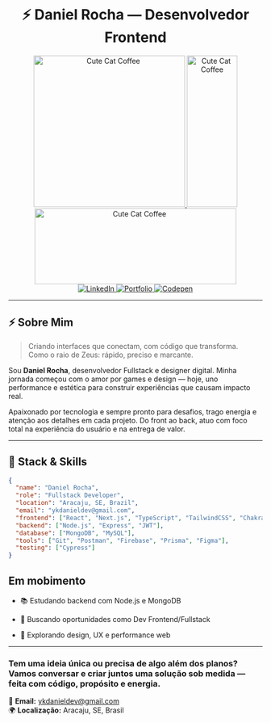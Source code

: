 <div align="center">
  <h1>
    ⚡ Daniel Rocha — Desenvolvedor Frontend
  </h1>
</div>

<div align="center">
  <div>
  <a href="https://www.linkedin.com/in/futurodevdaniel/" target="_blank">
  <img src="https://github.com/user-attachments/assets/33d6422d-7999-4268-8c8c-cb8ad52f562a" alt="Cute Cat Coffee" width="300" />
  </a>
  <img src="https://media0.giphy.com/media/v1.Y2lkPTc5MGI3NjExaDUzM2w2eGZlMWV5Zjg2YXBwc2liMnowbW85ajZzOHF5ZnFxODJnaiZlcD12MV9pbnRlcm5hbF9naWZfYnlfaWQmY3Q9Zw/3HLbo2fBTg1nE2IHl4/giphy.gif" alt="Cute Cat Coffee" width="100" height="300" />
  </div>

  <img src="https://media1.giphy.com/media/v1.Y2lkPTc5MGI3NjExb2pucXBwc2pqZGdwdGdjcGt0Ym1qemlwNTJmeXlwMmE5NTBwd2txdyZlcD12MV9pbnRlcm5hbF9naWZfYnlfaWQmY3Q9Zw/vgNq54YDbJb1eSumUV/giphy.gif" alt="Cute Cat Coffee" width="400" height="150" />

  
  <br />
  <a href="https://www.linkedin.com/in/futurodevdaniel/" target="_blank">
    <img src="https://img.shields.io/badge/LinkedIn-0077B5?style=for-the-badge&logo=linkedin&logoColor=white" alt="LinkedIn" />
  </a>
  <a href="https://dannickportifolio.vercel.app/" target="_blank">
    <img src="https://img.shields.io/badge/Portfolio-FF6C37?style=for-the-badge&logo=vercel&logoColor=white" alt="Portfolio" />
  </a>
  <a href="https://codepen.io/Dan-Silva-the-vuer" target="_blank">
    <img src="https://img.shields.io/badge/Codepen-000000?style=for-the-badge&logo=codepen&logoColor=white" alt="Codepen" />
  </a>
</div>

---

## ⚡ Sobre Mim

> Criando interfaces que conectam, com código que transforma.  
> Como o raio de Zeus: rápido, preciso e marcante.  

Sou **Daniel Rocha**, desenvolvedor Fullstack e designer digital. Minha jornada começou com o amor por games e design — hoje, uno performance e estética para construir experiências que causam impacto real.

Apaixonado por tecnologia e sempre pronto para desafios, trago energia e atenção aos detalhes em cada projeto. Do front ao back, atuo com foco total na experiência do usuário e na entrega de valor.

---

## 🧠 Stack & Skills

```json
{
  "name": "Daniel Rocha",
  "role": "Fullstack Developer",
  "location": "Aracaju, SE, Brazil",
  "email": "ykdanieldev@gmail.com",
  "frontend": ["React", "Next.js", "TypeScript", "TailwindCSS", "Chakra UI", "Redux"],
  "backend": ["Node.js", "Express", "JWT"],
  "database": ["MongoDB", "MySQL"],
  "tools": ["Git", "Postman", "Firebase", "Prisma", "Figma"],
  "testing": ["Cypress"]
}

```

## Em mobimento 

- 📚 Estudando backend com Node.js e MongoDB

- 💼 Buscando oportunidades como Dev Frontend/Fullstack

- 🧠 Explorando design, UX e performance web
---

### Tem uma ideia única ou precisa de algo além dos planos?  Vamos conversar e criar juntos uma solução sob medida — feita com código, propósito e energia.

📧 **Email:** [ykdanieldev@gmail.com](mailto:ykdanieldev@gmail.com)  
🌍 **Localização:** Aracaju, SE, Brasil
